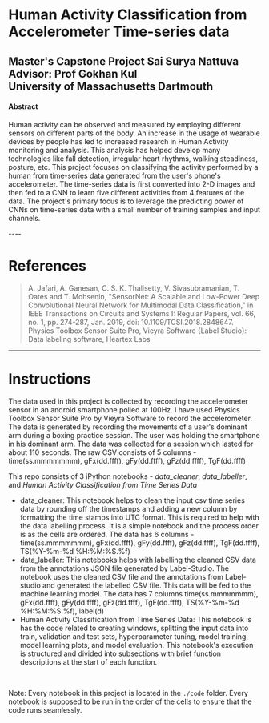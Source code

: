 # Human Activity Classification from Accelerometer Time-series data
Master's Capstone Project
Sai Surya Nattuva <br />
Advisor: Prof Gokhan Kul <br />
University of Massachusetts Dartmouth <br />
----

#### Abstract
<p>Human activity can be observed and measured by employing different sensors on different parts of the body. An increase in the usage of wearable devices by people has led to increased research in Human Activity monitoring and analysis. This analysis has helped develop many technologies like fall detection, irregular heart rhythms, walking steadiness, posture, etc. This project focuses on classifying the activity performed by a human from time-series data generated from the user's phone's accelerometer. The time-series data is first converted into 2-D images and then fed to a CNN to learn five different activities from 4 features of the data. The project's primary focus is to leverage the predicting power of CNNs on time-series data with a small number of training samples and input channels. </p>
----

# References
> A. Jafari, A. Ganesan, C. S. K. Thalisetty, V. Sivasubramanian, T. Oates and T. Mohsenin, "SensorNet: A Scalable and Low-Power Deep Convolutional Neural Network for Multimodal Data Classification," in IEEE Transactions on Circuits and Systems I: Regular Papers, vol. 66, no. 1, pp. 274-287, Jan. 2019, doi: 10.1109/TCSI.2018.2848647.
> Physics Toolbox Sensor Suite Pro, Vieyra Software
> {Label Studio}: Data labeling software, Heartex Labs
----

# Instructions
The data used in this project is collected by recording the accelerometer sensor in an android smartphone polled at 100Hz. I have used Physics Toolbox Sensor Suite Pro by Vieyra Software to record the accelerometer. The data is generated by recording the movements of a user's dominant arm during a boxing practice session. The user was holding the smartphone in his dominant arm. The data was collected for a session which lasted for about 110 seconds. The raw CSV consists of 5 columns - time(ss.mmmmmmm), gFx(dd.ffff), gFy(dd.ffff), gFz(dd.ffff), TgF(dd.ffff)
<br />

This repo consists of 3 iPython notebooks - *data_cleaner*, *data_labeller*, and *Human Activity Classification from Time Series Data*

- data_cleaner: This notebook helps to clean the input csv time series data by rounding off the timestamps and adding a new column by formatting the time stamps into UTC format. This is required to help with the data labelling process. It is a simple notebook and the process order is as the cells are ordered. The data has 6 columns - time(ss.mmmmmmm), gFx(dd.ffff), gFy(dd.ffff), gFz(dd.ffff), TgF(dd.ffff), TS(%Y-%m-%d %H:%M:%S.%f)
- data_labeller: This notebooks helps with labelling the cleaned CSV data from the annotations JSON file generated by Label-Studio. The notebook uses the cleaned CSV file and the annotations from Label-studio and generated the labelled CSV file. This data will be fed to the machine learning model. The data has 7 columns time(ss.mmmmmmm), gFx(dd.ffff), gFy(dd.ffff), gFz(dd.ffff), TgF(dd.ffff), TS(%Y-%m-%d %H:%M:%S.%f), label(d)
- Human Activity Classification from Time Series Data: This notebook is has the code related to creating windows, splitting the input data into train, validation and test sets, hyperparameter tuning, model training, model learning plots, and model evaluation. This notebook's execution is structured and divided into subsections with brief function descriptions at the start of each function.
<br />

Note: Every notebook in this project is located in the `./code` folder. Every notebook is supposed to be run in the order of the cells to ensure that the code runs seamlessly. 
